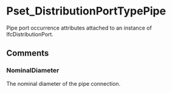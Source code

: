 # Pset_DistributionPortTypePipe

Pipe port occurrence attributes attached to an instance of IfcDistributionPort.<!-- end of definition -->


## Comments

### NominalDiameter

The nominal diameter of the pipe connection.


